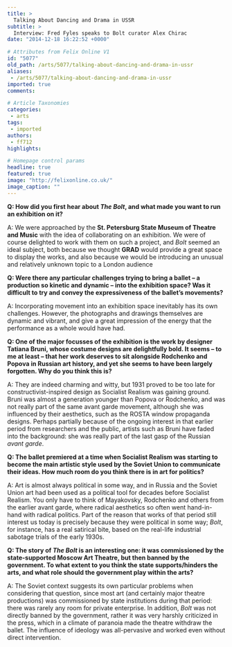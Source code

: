 ```yaml
---
title: >
  Talking About Dancing and Drama in USSR
subtitle: >
  Interview: Fred Fyles speaks to Bolt curator Alex Chirac
date: "2014-12-18 16:22:52 +0000"

# Attributes from Felix Online V1
id: "5077"
old_path: /arts/5077/talking-about-dancing-and-drama-in-ussr
aliases:
 - /arts/5077/talking-about-dancing-and-drama-in-ussr
imported: true
comments:

# Article Taxonomies
categories:
 - arts
tags:
 - imported
authors:
 - ff712
highlights:

# Homepage control params
headline: true
featured: true
image: "http://felixonline.co.uk/"
image_caption: ""
---
```


__Q: How did you first hear about ___The Bolt___, and what made you want to run an exhibition on it?__

A: We were approached by the __St. Petersburg State Museum of Theatre and Music__ with the idea of collaborating on an exhibition. We were of course delighted to work with them on such a project, and _Bolt_ seemed an ideal subject, both because we thought __GRAD__ would provide a great space to display the works, and also because we would be introducing an unusual and relatively unknown topic to a London audience

__Q: Were there any particular challenges trying to bring a ballet – a production so kinetic and dynamic – into the exhibition space? Was it difficult to try and convey the expressiveness of the ballet’s movements?__

A: Incorporating movement into an exhibition space inevitably has its own challenges. However, the photographs and drawings themselves are dynamic and vibrant, and give a great impression of the energy that the performance as a whole would have had.

__Q: One of the major focusses of the exhibition is the work by designer Tatiana Bruni, whose costume designs are delightfully bold. It seems – to me at least – that her work deserves to sit alongside Rodchenko and Popova in Russian art history, and yet she seems to have been largely forgotten. Why do you think this is?__

A: They are indeed charming and witty, but 1931 proved to be too late for constructivist-inspired design as Socialist Realism was gaining ground. Bruni was almost a generation younger than Popova or Rodchenko, and was not really part of the same avant garde movement, although she was influenced by their aesthetics, such as the ROSTA window propaganda designs. Perhaps partially because of the ongoing interest in that earlier period from researchers and the public, artists such as Bruni have faded into the background: she was really part of the last gasp of the Russian _avant garde_.

__Q: The ballet premiered at a time when Socialist Realism was starting to become the main artistic style used by the Soviet Union to communicate their ideas. How much room do you think there is in art for politics?__

A: Art is almost always political in some way, and in Russia and the Soviet Union art had been used as a political tool for decades before Socialist Realism. You only have to think of Mayakovsky, Rodchenko and others from the earlier avant garde, where radical aesthetics so often went hand-in-hand with radical politics. Part of the reason that works of that period still interest us today is precisely because they were political in some way; _Bolt_, for instance, has a real satirical bite, based on the real-life industrial sabotage trials of the early 1930s.

__Q: The story of ___The Bolt___ is an interesting one: it was commissioned by the state-supported Moscow Art Theatre, but then banned by the government. To what extent to you think the state supports/hinders the arts, and what role should the government play within the arts?__

A: The Soviet context suggests its own particular problems when considering that question, since most art (and certainly major theatre productions) was commissioned by state institutions during that period: there was rarely any room for private enterprise. In addition, _Bolt_ was not directly banned by the government, rather it was very harshly criticized in the press, which in a climate of paranoia made the theatre withdraw the ballet. The influence of ideology was all-pervasive and worked even without direct intervention.
